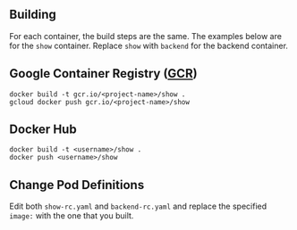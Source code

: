 

## Building

For each container, the build steps are the same. The examples below
are for the `show` container. Replace `show` with `backend` for the
backend container.

## Google Container Registry ([GCR](https://cloud.google.com/tools/container-registry/))

    docker build -t gcr.io/<project-name>/show .
    gcloud docker push gcr.io/<project-name>/show

## Docker Hub

    docker build -t <username>/show .
    docker push <username>/show

## Change Pod Definitions

Edit both `show-rc.yaml` and `backend-rc.yaml` and replace the
specified `image:` with the one that you built.



